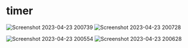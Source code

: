 # timer

![Screenshot 2023-04-23 200739](https://user-images.githubusercontent.com/103477351/233874208-748e1c1d-b17e-4c9b-88c2-e5ce08d22e9f.png)
![Screenshot 2023-04-23 200728](https://user-images.githubusercontent.com/103477351/233874213-f80ac4ef-eb2b-4144-a425-85e9e98b914c.png)

![Screenshot 2023-04-23 200554](https://user-images.githubusercontent.com/103477351/233874209-41b78b0e-6005-4c46-9c31-c7df59e10efb.png)
![Screenshot 2023-04-23 200628](https://user-images.githubusercontent.com/103477351/233874211-022312c0-c662-43ec-bb8f-e5c370e2c0ea.png)

